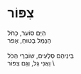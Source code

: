 # צִפּוֹר

הַיָּם סוֹעֵר, כָּחֹל\
הַנָּמֵל בָּטוּחַ, אָפֹר\
\
בֵּינֵיהֶם סְלָעִים, שוֹבְרֵי הַכֹּל\
וַאֲנִי גַּל, וְגַם צִפּוֹר \